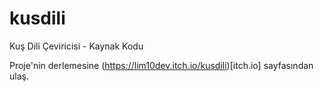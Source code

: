# kusdili
Kuş Dili Çeviricisi - Kaynak Kodu

Proje'nin derlemesine (https://lim10dev.itch.io/kusdili)[itch.io] sayfasından ulaş.
